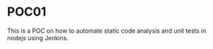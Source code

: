 # POC01
This is a POC on how to automate static code analysis and unit tests in nodejs using Jenkins.
